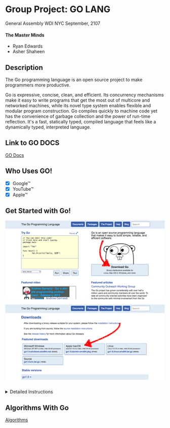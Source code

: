 # Group Project: GO LANG

General Assembly WDI NYC
September, 2107

#### The Master Minds
- Ryan Edwards
- Asher Shaheen

## Description 
The Go programming language is an open source project to make programmers more productive.

Go is expressive, concise, clean, and efficient. Its concurrency mechanisms make it easy to write programs that get the most out of multicore and networked machines, while its novel type system enables flexible and modular program construction. Go compiles quickly to machine code yet has the convenience of garbage collection and the power of run-time reflection. It's a fast, statically typed, compiled language that feels like a dynamically typed, interpreted language.

## Link to GO DOCS
[GO Docs](https://golang.org/doc/)

## Who Uses GO!
-  [x] Google™
-  [x] YouTube™
-  [x] Apple™

## Get Started with Go!
![](https://github.com/Asher978/SWEETLIBS/blob/master/assets/instructionA.png)

![](https://github.com/Asher978/SWEETLIBS/blob/master/assets/instructionB.png)

<details>
<summary>Detailed Instructions</summary>

  *  Download the package file, open it, and follow the prompts to install the Go tools. The package installs the Go distribution to /usr/local/go.
The package should put the /usr/local/go/bin directory in your PATH environment variable. You may need to restart any open Terminal sessions for the change to take effect.

  *  Check that Go is installed correctly by setting up a workspace and building a simple program, as follows. Create your workspace directory, $HOME/go (in the same directory as your 'wdi' folder). (If you'd like to use a different directory, you will need to set the GOPATH environment variable.)
Next, make the directory 'src/hello' inside your workspace, and in that directory create a file named hello.go that looks like:

```
            package main
            import "fmt"
            func main() {
                fmt.Printf("hello, world\n")
}
```
  *  Then build it with the go tool:
```
            $ cd $HOME/go/src/hello
            $ go build
```
  *  The command above will build an executable named hello in the directory alongside your source code. Execute it to see the greeting:
```
            $ ./hello
            hello, world
```
</details>

## Algorithms With Go
[Algorithms](https://github.com/Asher978/SWEETLIBS/blob/master/algorithms.go)

